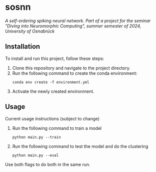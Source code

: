 # sosnn
_A self-ordering spiking neural network. Part of a project for the seminar "Diving into Neuromorphic Computing", summer semester of 2024, University of Osnabrück_

## Installation
To install and run this project, follow these steps:

1. Clone this repository and navigate to the project directory.
2. Run the following command to create the conda environment:
    ```
    conda env create -f environment.yml
    ```
3. Activate the newly created environment.


## Usage
Current usage instructions (subject to change)

1. Run the following command to train a model
    ```
    python main.py --train
    ```
2. Run the following command to test the model and do the clustering
    ```
    python main.py --eval
    ```

Use both flags to do both in the same run.


